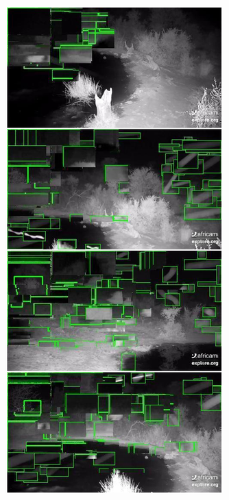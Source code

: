 ![20200710-231825-234830](in/20200710/20200710-231825-234830_0_.jpg)
![20200710-234835-000000](in/20200710/20200710-234835-000000_0_.jpg)
![20200711-000005-003010](in/20200711/20200711-000005-003010_0_.jpg)
![20200711-003015-010020](in/20200711/20200711-003015-010020_0_.jpg)
